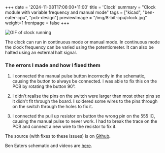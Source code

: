 +++
date = '2024-11-08T17:06:00+11:00'
title = 'Clock'
summary = "Clock module with variable frequency and manual mode"
tags = ["kicad", "ben-eater-cpu", "pcb-design"]
previewImage = "/img/8-bit-cpu/clock.jpg"
weight=1
frontpage = false
+++

![GIF of clock running](/gif/clock.gif)

The clock can run in continuous mode or manual mode. In continuous mode the clock frequency can be varied using the potentiometer. It can also be halted using an external halt signal.

### The errors I made and how I fixed them

1. I connected the manual pulse button incorrectly in the schematic, causing the button to always be connected. I was able to fix this on the PCB by rotating the button 90&deg;.

2. I didn't realise the pins on the switch were larger than most other pins so it didn't fit through the board. I soldered some wires to the pins through on the switch through the holes to fix it.

3. I connected the pull up resistor on button the wrong pin on the 555 IC, causing the manual pulse to never work. I had to break the trace on the PCB and connect a new wire to the resistor to fix it.

The source (with fixes to these issues) is on [Github](https://github.com/Robert-Riordan-UCD/8_Bit_CPU_PCB/tree/main/ClockModule).

Ben Eaters schematic and videos are [here](https://eater.net/8bit/clock).
